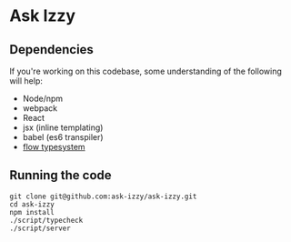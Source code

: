 # Ask Izzy

## Dependencies

If you're working on this codebase, some understanding of the following will help:

 * Node/npm
 * webpack
 * React
 * jsx (inline templating)
 * babel (es6 transpiler)
 * [flow typesystem](http://flowtype.org)

## Running the code

```
git clone git@github.com:ask-izzy/ask-izzy.git
cd ask-izzy
npm install
./script/typecheck
./script/server
```
